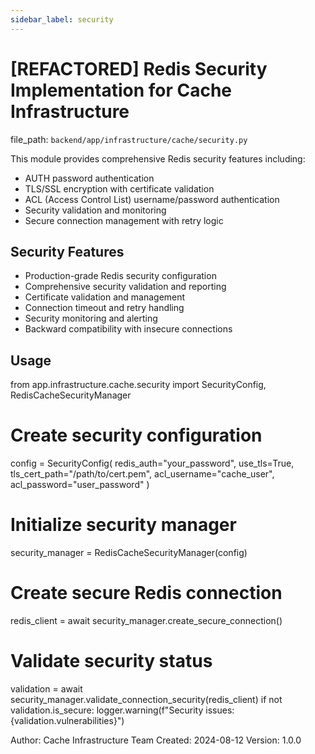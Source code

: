 ```yaml
---
sidebar_label: security
---
```


# [REFACTORED] Redis Security Implementation for Cache Infrastructure

  file_path: `backend/app/infrastructure/cache/security.py`

This module provides comprehensive Redis security features including:
- AUTH password authentication
- TLS/SSL encryption with certificate validation
- ACL (Access Control List) username/password authentication
- Security validation and monitoring
- Secure connection management with retry logic

## Security Features

- Production-grade Redis security configuration
- Comprehensive security validation and reporting
- Certificate validation and management
- Connection timeout and retry handling
- Security monitoring and alerting
- Backward compatibility with insecure connections

## Usage

from app.infrastructure.cache.security import SecurityConfig, RedisCacheSecurityManager

# Create security configuration
config = SecurityConfig(
redis_auth="your_password",
use_tls=True,
tls_cert_path="/path/to/cert.pem",
acl_username="cache_user",
acl_password="user_password"
)

# Initialize security manager
security_manager = RedisCacheSecurityManager(config)

# Create secure Redis connection
redis_client = await security_manager.create_secure_connection()

# Validate security status
validation = await security_manager.validate_connection_security(redis_client)
if not validation.is_secure:
logger.warning(f"Security issues: {validation.vulnerabilities}")

Author: Cache Infrastructure Team
Created: 2024-08-12
Version: 1.0.0
